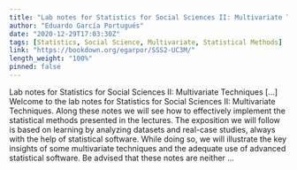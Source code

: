 ```yaml
---
title: "Lab notes for Statistics for Social Sciences II: Multivariate Techniques"
author: "Eduardo García Portugués"
date: "2020-12-29T17:03:30Z"
tags: [Statistics, Social Science, Multivariate, Statistical Methods]
link: "https://bookdown.org/egarpor/SSS2-UC3M/"
length_weight: "100%"
pinned: false
---
```


Lab notes for Statistics for Social Sciences II: Multivariate Techniques [...] Welcome to the lab notes for Statistics for Social Sciences II: Multivariate Techniques. Along these notes we will see how to effectively implement the statistical methods presented in the lectures. The exposition we will follow is based on learning by analyzing datasets and real-case studies, always with the help of statistical software. While doing so, we will illustrate the key insights of some multivariate techniques and the adequate use of advanced statistical software. Be advised that these notes are neither ...
